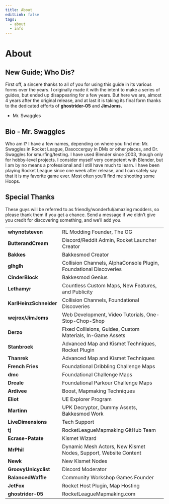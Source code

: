```yaml
---
title: About
editLink: false
tags:
  - about
  - info
---
```

# About

## New Guide; Who Dis?

First off, a sincere thanks to all of you for using this guide in its various forms over the years. I originally made it with the intent to make a series of guides, but ended up disappearing for a few years. But here we are, almost 4 years after the original release, and at last it is taking its final form thanks to the dedicated efforts of **ghostrider-05** and **JimJoms.**

- Mr. Swaggles

## Bio - Mr. Swaggles

Who am I? I have a few names, depending on where you find me: Mr. Swaggles in Rocket League, Dasoccerguy in DMs or other places, and Dr. Swaggles for smurfing/testing. I have used Blender since 2003, though only for hobby-level projects. I consider myself very competent with Blender, but I am by no means a professional and I still have much to learn. I have been playing Rocket League since one week after release, and I can safely say that it is my favorite game ever. Most often you’ll find me shooting some Hoops.

## Special Thanks

These guys will be referred to as friendly/wonderful/amazing modders, so please thank them if you get a chance. Send a message if we didn’t give you credit for discovering something, and we’ll add you.

|                        |                                                                   |
| ---------------------- | ----------------------------------------------------------------- |
| **whynotsteven**       | RL Modding Founder, The OG                                        |
| **ButterandCream**     | Discord/Reddit Admin, Rocket Launcher Creator                     |
| **Bakkes**             | Bakkesmod Creator                                                 |
| **glhglh**             | Collision Channels, AlphaConsole Plugin, Foundational Discoveries |
| **CinderBlock**        | Bakkesmod Genius                                                  |
| **Lethamyr**           | Countless Custom Maps, New Features, and Publicity                |
| **KarlHeinzSchneider** | Collision Channels, Foundational Discoveries                      |
| **wejrox/JimJoms**     | Web Development, Video Tutorials, One-Stop-Chop-Shop              |
| **Derzo**              | Fixed Collisions, Guides, Custom Materials, In-Game Assets        |
| **Stanbroek**          | Advanced Map and Kismet Techniques, Rocket Plugin                 |
| **Thanrek**            | Advanced Map and Kismet Techniques                                |
| **French Fries**       | Foundational Dribbling Challenge Maps                             |
| **dmc**                | Foundational Challenge Maps                                       |
| **Dreale**             | Foundational Parkour Challenge Maps                               |
| **Ardivee**            | Boost, Mapmaking Techniques                                       |
| **Eliot**              | UE Explorer Program                                               |
| **Martinn**            | UPK Decryptor, Dummy Assets, Bakkesmod Work                       |
| **LiveDimensions**     | Tech Support                                                      |
| **tj**                 | RocketLeagueMapmaking GitHub Team                                 |
| **Ecrase-Patate**      | Kismet Wizard                                                     |
| **MrPhil**             | Dynamic Mesh Actors, New Kismet Nodes, Support, Website Content   |
| **Newk**               | New Kismet Nodes                                                  |
| **GroovyUnicyclist**   | Discord Moderator                                                 |
| **BalancedWaffle**     | Community Workshop Games Founder                                  |
| **JetFox**             | Rocket Host Plugin, Map Hosting                                   |
| **ghostrider-05**      | RocketLeagueMapmaking.com                                         |
